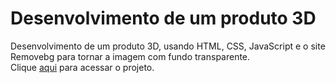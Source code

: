 # Desenvolvimento de um produto 3D
Desenvolvimento de um produto 3D, usando HTML, CSS, JavaScript e o site Removebg para tornar a imagem com fundo transparente. <br>
Clique [aqui]() para acessar o projeto.
